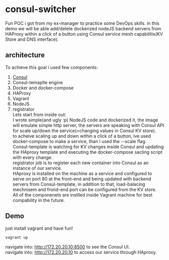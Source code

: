 # consul-switcher
Fun POC i got from my ex-manager to practice some DevOps skills.
in this demo we will be able add/delete dockerized nodeJS backend servers from HAProxy within a click of a button using Consul service mesh capabilitis(KV Store and DNS interface).
## architecture
To achieve this goal i used few components:
1. [Consul](https://www.consul.io/)
2. Consul-temaplte engine
3. Docker and docker-compose
4. HAProxy
5. Vagrant
6. NodeJS
7. registrator  
Lets start from inside out:  
I wrote simple(and ugly :p) NodeJS code and dockerized it, the image will emulate simple http server, the servers are speaking with Consul API for scale up/down the service(=changing values in Consul KV store).  
to acheive scaling up and down within a click of a button, ive used docker-compose to make a service, than i used the --scale flag.  
Consul-template is watching for KV changes inside Consul and updating the HAproxy template and executing the docker-compose sacling script with every change.  
registrator job is to register each new container into Consul as an instance of our service.  
HAproxy is installed on the machine as a service and configured to serve on port 80 at the front-end and being updated with backend servers from Consul-template, in addition to that, load-balacing mechnisem and frond-end port can be configured from the KV store.  
All of the componenets are instlled inside Vagrant machine for best compability in the future.  


## Demo
just install vagrant and have fun!
```
vagrant up
```
navigate into: http://172.20.20.10:8500 to see the Consul UI.  
navigate into: http://172.20.20.10 to access our service through HAproxy.
